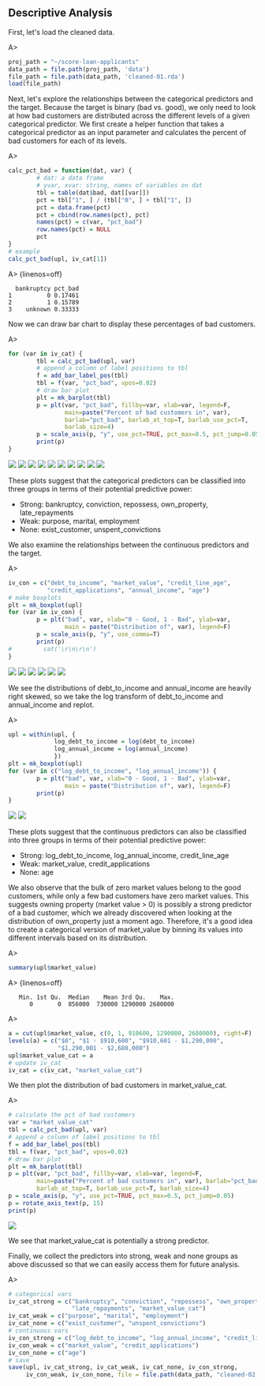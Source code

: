 ## Descriptive Analysis

First, let's load the cleaned data.

A>
```r
proj_path = "~/score-loan-applicants"
data_path = file.path(proj_path, 'data')
file_path = file.path(data_path, 'cleaned-01.rda')
load(file_path)
```

Next, let's explore the relationships between the categorical predictors and the target. Because the target is binary (bad vs. good), we only need to look at how  bad customers are distributed across the different levels of a given categorical predictor. We first create a helper function that takes a categorical predictor as an input parameter and calculates the percent of bad customers for each of its levels.

A>
```r
calc_pct_bad = function(dat, var) {
        # dat: a data frame
        # yvar, xvar: string, names of variables on dat
        tbl = table(dat$bad, dat[[var]])
        pct = tbl["1", ] / (tbl["0", ] + tbl["1", ])
        pct = data.frame(pct)
        pct = cbind(row.names(pct), pct)
        names(pct) = c(var, "pct_bad")
        row.names(pct) = NULL
        pct
}
# example
calc_pct_bad(upl, iv_cat[1])
```

A> {linenos=off}
```
  bankruptcy pct_bad
1          0 0.17461
2          1 0.15789
3    unknown 0.33333
```

Now we can draw bar chart to display these percentages of bad customers.

A>
```r
for (var in iv_cat) {
        tbl = calc_pct_bad(upl, var)
        # append a column of label positions to tbl
        f = add_bar_label_pos(tbl)
        tbl = f(var, "pct_bad", vpos=0.02)
        # draw bar plot
        plt = mk_barplot(tbl)
        p = plt(var, "pct_bad", fillby=var, xlab=var, legend=F,
                main=paste("Percent of bad customers in", var),
                barlab="pct_bad", barlab_at_top=T, barlab_use_pct=T, 
                barlab_size=4)
        p = scale_axis(p, "y", use_pct=TRUE, pct_max=0.5, pct_jump=0.05)
        print(p)
}
```

![](images/target_vs_cat-1.png) ![](images/target_vs_cat-2.png) ![](images/target_vs_cat-3.png) ![](images/target_vs_cat-4.png) ![](images/target_vs_cat-5.png) ![](images/target_vs_cat-6.png) ![](images/target_vs_cat-7.png) ![](images/target_vs_cat-8.png) ![](images/target_vs_cat-9.png) ![](images/target_vs_cat-10.png) 

These plots suggest that the categorical predictors can be classified into three groups in terms of their potential predictive power:

* Strong: bankruptcy, conviction, repossess, own_property, late_repayments
* Weak: purpose, marital, employment
* None: exist_customer, unspent_convictions

We also examine the relationships between the continuous predictors and the target.

A>
```r
iv_con = c("debt_to_income", "market_value", "credit_line_age", 
           "credit_applications", "annual_income", "age")
# make boxplots
plt = mk_boxplot(upl)
for (var in iv_con) {
        p = plt("bad", var, xlab="0 - Good, 1 - Bad", ylab=var, 
                main = paste("Distribution of", var), legend=F)
        p = scale_axis(p, "y", use_comma=T)
        print(p)
#         cat('\r\n\r\n')
}
```

![](images/target_vs_con-1.png) ![](images/target_vs_con-2.png) ![](images/target_vs_con-3.png) ![](images/target_vs_con-4.png) ![](images/target_vs_con-5.png) ![](images/target_vs_con-6.png) 

We see the distributions of debt_to_income and annual_income are heavily right skewed, so we take the log transform of debt_to_income and annual_income and replot.

A>
```r
upl = within(upl, {
             log_debt_to_income = log(debt_to_income)
             log_annual_income = log(annual_income) 
             })
plt = mk_boxplot(upl)
for (var in c("log_debt_to_income", "log_annual_income")) {
        p = plt("bad", var, xlab="0 - Good, 1 - Bad", ylab=var, 
                main = paste("Distribution of", var), legend=F)
        print(p)
}
```

![](images/target_vs_con_log-1.png) ![](images/target_vs_con_log-2.png) 

These plots suggest that the continuous predictors can also be classified into three groups in terms of their potential predictive power:

* Strong: log_debt_to_income, log_annual_income, credit_line_age
* Weak: market_value, credit_applications
* None: age

We also observe that the bulk of zero market values belong to the good customers, while only a few bad customers have zero market values. This suggests owning property (market value > 0) is possibly a strong predictor of a bad customer, which we already discovered when looking at the distribution of own_property just a moment ago. Therefore, it's a good idea to create a categorical version of market_value by binning its values into different intervals based on its distribution.

A>
```r
summary(upl$market_value)
```

A> {linenos=off}
```
   Min. 1st Qu.  Median    Mean 3rd Qu.    Max. 
      0       0  856000  730000 1290000 2680000 
```

A>
```r
a = cut(upl$market_value, c(0, 1, 910600, 1290000, 2680000), right=F)
levels(a) = c("$0", "$1 - $910,600", "$910,601 - $1,290,000", 
              "$1,290,001 - $2,680,000")
upl$market_value_cat = a
# update iv_cat 
iv_cat = c(iv_cat, "market_value_cat")
```

We then plot the distribution of bad customers in market_value_cat.

A>
```r
# calculate the pct of bad customers 
var = "market_value_cat"
tbl = calc_pct_bad(upl, var)
# append a column of label positions to tbl
f = add_bar_label_pos(tbl)
tbl = f(var, "pct_bad", vpos=0.02)
# draw bar plot
plt = mk_barplot(tbl)
p = plt(var, "pct_bad", fillby=var, xlab=var, legend=F,
        main=paste("Percent of bad customers in", var), barlab="pct_bad",
        barlab_at_top=T, barlab_use_pct=T, barlab_size=4)
p = scale_axis(p, "y", use_pct=TRUE, pct_max=0.5, pct_jump=0.05)
p = rotate_axis_text(p, 15)
print(p)
```

![](images/target_vs_market_value_cat-1.png) 

We see that market_value_cat is potentially a strong predictor.

Finally, we collect the predictors into strong, weak and none groups as above discussed so that we can easily access them for future analysis.

A>
```r
# categorical vars
iv_cat_strong = c("bankruptcy", "conviction", "repossess", "own_property", 
                  "late_repayments", "market_value_cat")
iv_cat_weak = c("purpose", "marital", "employment")
iv_cat_none = c("exist_customer", "unspent_convictions")
# continuous vars
iv_con_strong = c("log_debt_to_income", "log_annual_income", "credit_line_age")
iv_con_weak = c("market_value", "credit_applications")
iv_con_none = c("age")
# save
save(upl, iv_cat_strong, iv_cat_weak, iv_cat_none, iv_con_strong,
     iv_con_weak, iv_con_none, file = file.path(data_path, "cleaned-02.rda"))
```
